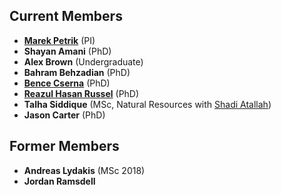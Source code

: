 
## Current Members

* [**Marek Petrik**](http://cs.unh.edu/~mpetrik) (PI)
* **Shayan Amani** (PhD)
* **Alex Brown** (Undergraduate)
* **Bahram Behzadian** (PhD)
* [**Bence Cserna**](http://www.cs.unh.edu/bence/) (PhD)
* [**Reazul Hasan Russel**](http://cs.unh.edu/~rr1042/reazul.html) (PhD)
* **Talha Siddique** (MSc, Natural Resources with [Shadi Atallah](https://colsa.unh.edu/faculty/atallah))
* **Jason Carter** (PhD)


## Former Members

* **Andreas Lydakis** (MSc 2018)
* **Jordan Ramsdell** 
